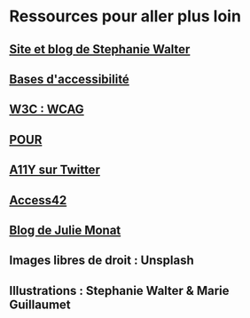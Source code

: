 # Ressources pour aller plus loin

## [Site et blog de Stephanie Walter](https://stephaniewalter.design/)

## [Bases d'accessibilité](https://dev.to/maxwell_dev/the-web-accessibility-introduction-i-wish-i-had-4ope)

## [W3C : WCAG](https://www.w3.org/WAI/WCAG21/quickref/)

## [POUR](https://aem.cast.org/create/designing-accessibility-pour)

## [A11Y sur Twitter](https://twitter.com/a11y)

## [Access42](https://access42.net/)

## [Blog de Julie Monat](https://www.lalutineduweb.fr/theme/accessibilite/)

## Images libres de droit : Unsplash

## Illustrations : Stephanie Walter & Marie Guillaumet
